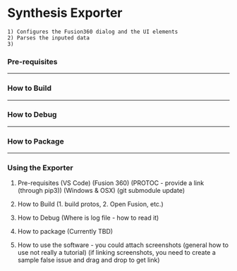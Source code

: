 # Synthesis Exporter
    1) Configures the Fusion360 dialog and the UI elements
    2) Parses the inputed data
    3) 
### Pre-requisites
---

### How to Build
---

### How to Debug
---

### How to Package
---

### Using the Exporter

1. Pre-requisites 
(VS Code)
(Fusion 360)
(PROTOC - provide a link (through pip3))
(Windows & OSX)
(git submodule update)

2. How to Build 
(1. build protos, 2. Open Fusion, etc.)

3. How to Debug (Where is log file - how to read it)

4. How to package (Currently TBD)

5. How to use the software - you could attach screenshots (general how to use not really a tutorial) (if linking screenshots, you need to create a sample false issue and drag and drop to get link)